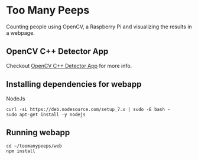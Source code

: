# Too Many Peeps

Counting people using OpenCV, a Raspberry Pi and visualizing the results in a webpage.

## OpenCV C++ Detector App

Checkout [OpenCV C++ Detector App](docs/opencv_detector.md) for more info.


## Installing dependencies for webapp

NodeJs
```shell
curl -sL https://deb.nodesource.com/setup_7.x | sudo -E bash -
sudo apt-get install -y nodejs
```

## Running webapp

```shell
cd ~/toomanypeeps/web
npm install
```
